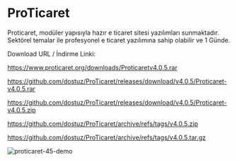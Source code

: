 # ProTicaret
Proticaret, modüler yapısıyla hazır e ticaret sitesi yazılımları sunmaktadır. Sektörel temalar ile profesyonel e ticaret yazılımına sahip olabilir ve 1 Günde.

Download URL / İndirme Linki:

https://www.proticaret.org/downloads/Proticaretv4.0.5.rar

https://github.com/dostuz/ProTicaret/releases/download/v4.0.5/Proticaret-v4.0.5.rar

https://github.com/dostuz/ProTicaret/releases/download/v4.0.5/Proticaret-v4.0.5.zip

https://github.com/dostuz/ProTicaret/archive/refs/tags/v4.0.5.zip

https://github.com/dostuz/ProTicaret/archive/refs/tags/v4.0.5.tar.gz




![proticaret-45-demo](https://user-images.githubusercontent.com/71993333/116024239-724d5100-a656-11eb-8039-7ddfbf396833.png)
